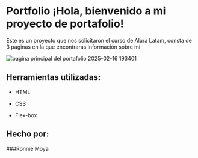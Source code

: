 # Portfolio ¡Hola, bienvenido a mi proyecto de portafolio!

Este es un proyecto que nos solicitaron el curso de Alura Latam, consta de 3 paginas en la que encontraras información sobre mí

![pagina principal del portafolio 2025-02-16 193401](https://github.com/user-attachments/assets/3e9272a2-1d55-4fe8-b9a0-a4528d648eec)


## Herramientas utilizadas:

* HTML

* CSS

* Flex-box

## Hecho por:

###Ronnie Moya

